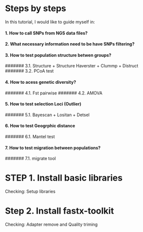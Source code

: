 # Steps by steps
In this tutorial, I would like to guide myself in:
#### 1. How to call SNPs from NGS data files?
#### 2. What necessary information need to be have SNPs filtering?
#### 3. How to test population structure betwen groups?
####### 3.1. Structure + Structure Haverster + Clummp + Distruct
####### 3.2. PCoA test
#### 4. How to acess genetic diversity?
#######  4.1. Fst pairwise
####### 4.2. AMOVA
#### 5. How to test selection Loci (Outlier)
####### 5.1. Bayescan + Lositan + Detsel
#### 6. How to test Geogrphic distance
####### 6.1. Mantel test
#### 7. How to test migration between populations?
####### 7.1. migrate tool
# STEP 1. Install basic libraries
Checking: Setup libraries
# Step 2. Install fastx-toolkit
Checking: Adapter remove and Quality triming
